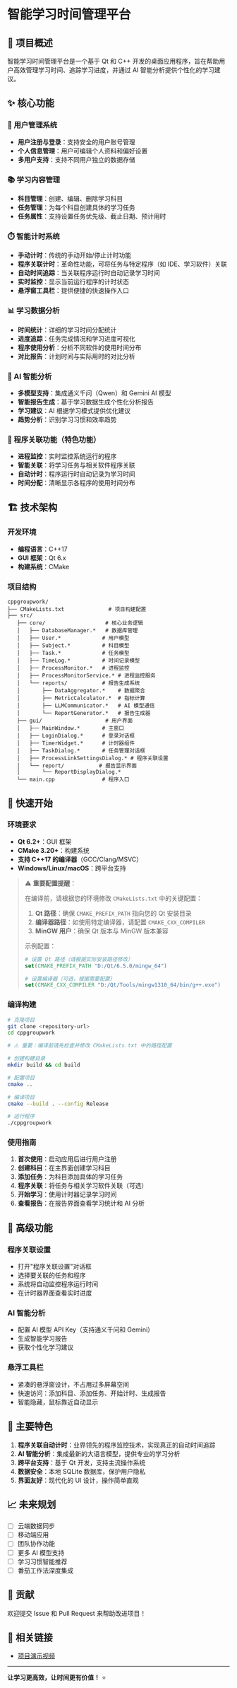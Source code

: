 # 智能学习时间管理平台

## 📖 项目概述

智能学习时间管理平台是一个基于 Qt 和 C++ 开发的桌面应用程序，旨在帮助用户高效管理学习时间、追踪学习进度，并通过 AI 智能分析提供个性化的学习建议。

## ✨ 核心功能

### 🔐 用户管理系统
- **用户注册与登录**：支持安全的用户账号管理
- **个人信息管理**：用户可编辑个人资料和偏好设置
- **多用户支持**：支持不同用户独立的数据存储

### 📚 学习内容管理
- **科目管理**：创建、编辑、删除学习科目
- **任务管理**：为每个科目创建具体的学习任务
- **任务属性**：支持设置任务优先级、截止日期、预计用时

### ⏱️ 智能计时系统
- **手动计时**：传统的手动开始/停止计时功能
- **程序关联计时**：革命性功能，可将任务与特定程序（如 IDE、学习软件）关联
- **自动时间追踪**：当关联程序运行时自动记录学习时间
- **实时监控**：显示当前运行程序的计时状态
- **悬浮窗工具栏**：提供便捷的快速操作入口

### 📊 学习数据分析
- **时间统计**：详细的学习时间分配统计
- **进度追踪**：任务完成情况和学习进度可视化
- **程序使用分析**：分析不同软件的使用时间分布
- **对比报告**：计划时间与实际用时的对比分析

### 🤖 AI 智能分析
- **多模型支持**：集成通义千问（Qwen）和 Gemini AI 模型
- **智能报告生成**：基于学习数据生成个性化分析报告
- **学习建议**：AI 根据学习模式提供优化建议
- **趋势分析**：识别学习习惯和效率趋势

### 🔗 程序关联功能（特色功能）
- **进程监控**：实时监控系统运行的程序
- **智能关联**：将学习任务与相关软件程序关联
- **自动计时**：程序运行时自动记录为学习时间
- **时间分配**：清晰显示各程序的使用时间分布

## 🏗️ 技术架构

### 开发环境
- **编程语言**：C++17
- **GUI 框架**：Qt 6.x
- **构建系统**：CMake


### 项目结构
```
cppgroupwork/
├── CMakeLists.txt              # 项目构建配置
├── src/
   ├── core/                   # 核心业务逻辑
   │   ├── DatabaseManager.*   # 数据库管理
   │   ├── User.*             # 用户模型
   │   ├── Subject.*          # 科目模型
   │   ├── Task.*             # 任务模型
   │   ├── TimeLog.*          # 时间记录模型
   │   ├── ProcessMonitor.*   # 进程监控
   │   ├── ProcessMonitorService.* # 进程监控服务
   │   └── reports/           # 报告生成系统
   │       ├── DataAggregator.*    # 数据聚合
   │       ├── MetricCalculator.*  # 指标计算
   │       ├── LLMCommunicator.*   # AI 模型通信
   │       └── ReportGenerator.*   # 报告生成器
   ├── gui/                    # 用户界面
   │   ├── MainWindow.*       # 主窗口
   │   ├── LoginDialog.*      # 登录对话框
   │   ├── TimerWidget.*      # 计时器组件
   │   ├── TaskDialog.*       # 任务管理对话框
   │   ├── ProcessLinkSettingsDialog.* # 程序关联设置
   │   └── report/           # 报告显示界面
   │       └── ReportDisplayDialog.*
   └── main.cpp               # 程序入口

```

## 🚀 快速开始

### 环境要求
- **Qt 6.2+**：GUI 框架
- **CMake 3.20+**：构建系统
- **支持 C++17 的编译器**（GCC/Clang/MSVC）
- **Windows/Linux/macOS**：跨平台支持

> ⚠️ **重要配置提醒**：
> 
> 在编译前，请根据您的环境修改 `CMakeLists.txt` 中的关键配置：
> 1. **Qt 路径**：确保 `CMAKE_PREFIX_PATH` 指向您的 Qt 安装目录
> 2. **编译器路径**：如使用特定编译器，请配置 `CMAKE_CXX_COMPILER` 
> 3. **MinGW 用户**：确保 Qt 版本与 MinGW 版本兼容
> 
> 示例配置：
> ```cmake
> # 设置 Qt 路径（请根据实际安装路径修改）
> set(CMAKE_PREFIX_PATH "D:/Qt/6.5.0/mingw_64")
> 
> # 设置编译器（可选，根据需要配置）
> set(CMAKE_CXX_COMPILER "D:/Qt/Tools/mingw1310_64/bin/g++.exe")
> ```

### 编译构建
```bash
# 克隆项目
git clone <repository-url>
cd cppgroupwork

# ⚠️ 重要：编译前请先检查并修改 CMakeLists.txt 中的路径配置

# 创建构建目录
mkdir build && cd build

# 配置项目
cmake ..

# 编译项目
cmake --build . --config Release

# 运行程序
./cppgroupwork
```

### 使用指南

1. **首次使用**：启动应用后进行用户注册
2. **创建科目**：在主界面创建学习科目
3. **添加任务**：为科目添加具体的学习任务
4. **程序关联**：将任务与相关学习软件关联（可选）
5. **开始学习**：使用计时器记录学习时间
6. **查看报告**：在报告界面查看学习统计和 AI 分析

## 🔧 高级功能

### 程序关联设置
- 打开"程序关联设置"对话框
- 选择要关联的任务和程序
- 系统将自动监控程序运行时间
- 在计时器界面查看实时进度

### AI 智能分析
- 配置 AI 模型 API Key（支持通义千问和 Gemini）
- 生成智能学习报告
- 获取个性化学习建议

### 悬浮工具栏
- 紧凑的悬浮窗设计，不占用过多屏幕空间
- 快速访问：添加科目、添加任务、开始计时、生成报告
- 智能隐藏，鼠标靠近自动显示

## 🎯 主要特色

1. **程序关联自动计时**：业界领先的程序监控技术，实现真正的自动时间追踪
2. **AI 智能分析**：集成最新的大语言模型，提供专业的学习分析
3. **跨平台支持**：基于 Qt 开发，支持主流操作系统
4. **数据安全**：本地 SQLite 数据库，保护用户隐私
5. **界面友好**：现代化的 UI 设计，操作简单直观

## 📈 未来规划

- [ ] 云端数据同步
- [ ] 移动端应用
- [ ] 团队协作功能
- [ ] 更多 AI 模型支持
- [ ] 学习习惯智能推荐
- [ ] 番茄工作法深度集成

## 🤝 贡献

欢迎提交 Issue 和 Pull Request 来帮助改进项目！


## 🔗 相关链接

- [项目演示视频](https://disk.pku.edu.cn/link/AR13885AB940E44C0EA3DFC6A285888D23)


---

**让学习更高效，让时间更有价值！** ⭐